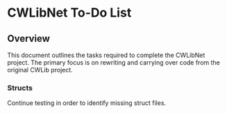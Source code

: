 # CWLibNet To-Do List

## Overview
This document outlines the tasks required to complete the CWLibNet project. The primary focus is on rewriting and carrying over code from the original CWLib project.

### Structs
Continue testing in order to identify missing struct files.